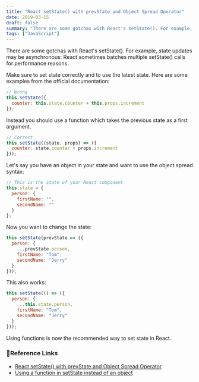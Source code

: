 ```yaml
---
title: "React setState() with prevState and Object Spread Operator"
date: 2019-03-15
draft: false
summary: "There are some gotchas with React's setState(). For example, state updates may be asynchronous: React sometimes batches multiple setState() calls for performance reasons."
tags: ["JavaScript"]
---
```


There are some gotchas with React's setState(). For example, state updates may be asynchronous: React sometimes batches multiple setState() calls for performance reasons.

Make sure to set state correctly and to use the latest state. Here are some examples from the official documentation:

```js
// Wrong
this.setState({
  counter: this.state.counter + this.props.increment
});
```

Instead you should use a function which takes the previous state as a first argument.

```js
// Correct
this.setState((state, props) => ({
  counter: state.counter + props.increment
}));
```

Let's say you have an object in your state and want to use the object spread syntax:

```js
// This is the state of your React component
this.state = {
  person: {
    firstName: "",
    secondName: ""
  }
};
```

Now you want to change the state:

```js
this.setState(prevState => ({
  person: {
    ...prevState.person,
    firstName: "Tom",
    secondName: "Jerry"
  }
}));
```

This also works:

```js
this.setState(() => ({
  person: {
    ...this.state.person,
    firstName: "Tom",
    secondName: "Jerry"
  }
}));
```

Using functions is now the recommended way to set state in React.

### 🧩Reference Links

- [React setState() with prevState and Object Spread Operator](https://www.rockyourcode.com/react-set-state-with-prev-state-and-object-spread-operator)
- [Using a function in setState instead of an object](https://medium.com/@wisecobbler/using-a-function-in-setstate-instead-of-an-object-1f5cfd6e55d1)
